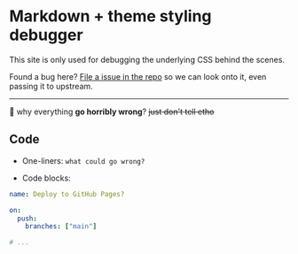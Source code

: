 # Markdown + theme styling debugger

This site is only used for debugging the underlying CSS behind the scenes.

Found a bug here? [File a issue in the repo] so we can look onto it, even passing it to upstream.

[File a issue in the repo]: https://github.com/lorebooks-wiki/mkdocs-hackclub/issues/new?assignees=ajhalili2006&labels=documentation&projects=&template=docs-feedback.yml&title=[Docs]%3A+&url=https://hackclub-theme.mkdocs.lorebooks.wiki/debug-ops

---

:eyes: why everything **go horribly wrong**? ~~just don't tell etho~~

## Code

* One-liners: `what could go wrong?`

* Code blocks:

```yaml
name: Deploy to GitHub Pages?

on:
  push:
    branches: ["main"]

# ...
```
